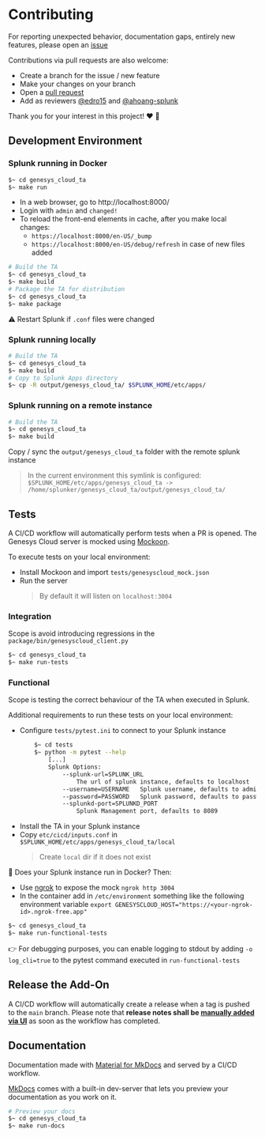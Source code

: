 # Contributing
For reporting unexpected behavior, documentation gaps, entirely new features, please open an [issue](https://github.com/splunk/genesys_cloud_ta/issues)

Contributions via pull requests are also welcome:
* Create a branch for the issue / new feature
* Make your changes on your branch
* Open a [pull request](https://github.com/splunk/genesys_cloud_ta/pulls)
* Add as reviewers [@edro15](https://www.github.com/edro15) and [@ahoang-splunk](https://www.github.com/ahoang-splunk)

Thank you for your interest in this project! :heart: :rocket:

## Development Environment
### Splunk running in Docker
```bash
$~ cd genesys_cloud_ta
$~ make run
```
* In a web browser, go to http://localhost:8000/
* Login with `admin` and `changed!`
* To reload the front-end elements in cache, after you make local changes:
    * `https://localhost:8000/en-US/_bump`
    * `https://localhost:8000/en-US/debug/refresh` in case of new files added

```bash
# Build the TA
$~ cd genesys_cloud_ta
$~ make build
# Package the TA for distribution
$~ cd genesys_cloud_ta
$~ make package
```

:warning: Restart Splunk if `.conf` files were changed

### Splunk running locally
```bash
# Build the TA
$~ cd genesys_cloud_ta
$~ make build
# Copy to Splunk Apps directory
$~ cp -R output/genesys_cloud_ta/ $SPLUNK_HOME/etc/apps/
```

### Splunk running on a remote instance
```bash
# Build the TA
$~ cd genesys_cloud_ta
$~ make build
```
Copy / sync the `output/genesys_cloud_ta` folder with the remote splunk instance
> In the current environment this symlink is configured: `$SPLUNK_HOME/etc/apps/genesys_cloud_ta -> /home/splunker/genesys_cloud_ta/output/genesys_cloud_ta/`

## Tests
A CI/CD workflow will automatically perform tests when a PR is opened. The Genesys Cloud server is mocked using [Mockoon](https://mockoon.com/).

To execute tests on your local environment:
* Install Mockoon and import `tests/genesyscloud_mock.json`
* Run the server
    > By default it will listen on `localhost:3004`

### Integration
Scope is avoid introducing regressions in the `package/bin/genesyscloud_client.py`

```bash
$~ cd genesys_cloud_ta
$~ make run-tests
```

### Functional
Scope is testing the correct behaviour of the TA when executed in Splunk.

Additional requirements to run these tests on your local environment:
* Configure `tests/pytest.ini` to connect to your Splunk instance
    ```bash
        $~ cd tests
        $~ python -m pytest --help
            [...]
            Splunk Options:
                --splunk-url=SPLUNK_URL
                    The url of splunk instance, defaults to localhost
                --username=USERNAME   Splunk username, defaults to admin
                --password=PASSWORD   Splunk password, defaults to password
                --splunkd-port=SPLUNKD_PORT
                    Splunk Management port, defaults to 8089
    ```
* Install the TA in your Splunk instance
* Copy `etc/cicd/inputs.conf` in `$SPLUNK_HOME/etc/apps/genesys_cloud_ta/local`
    > Create `local` dir if it does not exist

:raising_hand: Does your Splunk instance run in Docker? Then:
* Use [ngrok](https://ngrok.com/) to expose the mock `ngrok http 3004`
* In the container add in `/etc/environment` something like the following environment variable `export GENESYSCLOUD_HOST="https://<your-ngrok-id>.ngrok-free.app"`


```bash
$~ cd genesys_cloud_ta
$~ make run-functional-tests
```

:point_right: For debugging purposes, you can enable logging to stdout by adding `-o log_cli=true` to the pytest command executed in `run-functional-tests`

## Release the Add-On
A CI/CD workflow will automatically create a release when a tag is pushed to the `main` branch. Please note that **release notes shall be [manually added via UI](https://docs.github.com/en/repositories/releasing-projects-on-github/managing-releases-in-a-repository#editing-a-release)** as soon as the workflow has completed.

## Documentation
Documentation made with [Material for MkDocs](https://squidfunk.github.io/mkdocs-material/) and served by a CI/CD workflow.

[MkDocs](https://www.mkdocs.org/getting-started/) comes with a built-in dev-server that lets you preview your documentation as you work on it.

```bash
# Preview your docs
$~ cd genesys_cloud_ta
$~ make run-docs
```